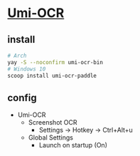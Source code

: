# [Umi-OCR](https://github.com/hiroi-sora/Umi-OCR)

## install

```sh
# Arch
yay -S --noconfirm umi-ocr-bin
# Windows 10
scoop install umi-ocr-paddle
```

## config

- Umi-OCR
	- Screenshot OCR
		- Settings → Hotkey → Ctrl+Alt+u
	- Global Settings
		- Launch on startup (On)
